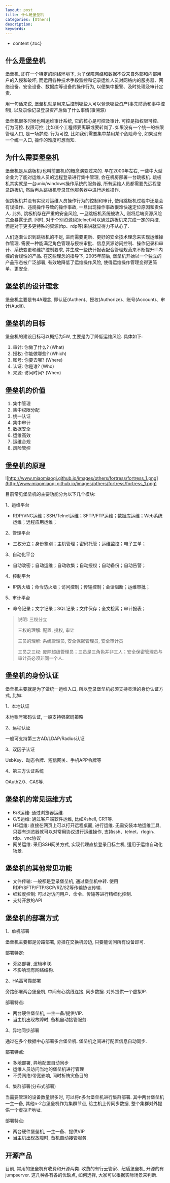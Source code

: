 ```yaml
---
layout: post
title: 什么是堡垒机
categories: [Others]
description: 
keywords: 
---
```



* content
{:toc}




## 什么是堡垒机

堡垒机, 即在一个特定的网络环境下, 为了保障网络和数据不受来自外部和内部用户的入侵和破坏, 而运用各种技术手段监控和记录运维人员对网络内的服务器、网络设备、安全设备、数据库等设备的操作行为, 以便集中报警、及时处理及审计定责. 

用一句话来说, 堡垒机就是用来后控制哪些人可以登录哪些资产(事先防范和事中控制), 以及录像记录登录资产后做了什么事情(事溯源)

堡垒机很多时候也叫运维审计系统, 它的核心是可控及审计. 可控是指权限可控、行为可控. 权限可控, 比如某个工程师要离职或要转岗了. 如果没有一个统一的权限管理入口, 是一场梦魇. 行为可控, 比如我们需要集中禁用某个危险命令, 如果没有一个统一入口, 操作的难度可想而知. 

## 为什么需要堡垒机

堡垒机是从跳板机(也叫前置机)的概念演变过来的. 早在2000年左右, 一些中大型企业为了能对运维人员的远程登录进行集中管理, 会在机房部署一台跳板机. 跳板机其实就是一台unix/windows操作系统的服务器, 所有运维人员都需要先远程登录跳板机, 然后再从跳板机登录其他服务器中进行运维操作. 

但跳板机并没有实现对运维人员操作行为的控制和审计, 使用跳板机过程中还是会有误操作、违规操作导致的操作事故, 一旦出现操作事故很难快速定位原因和责任人. 此外, 跳板机存在严重的安全风险, 一旦跳板机系统被攻入, 则将后端资源风险完全暴露无遗. 同时, 对于个别资源(如telnet)可以通过跳板机来完成一定的内控, 但是对于更多更特殊的资源(ftp、rdp等)来讲就显得力不从心了. 

人们逐渐认识到跳板机的不足, 进而需要更新、更好的安全技术理念来实现运维操作管理. 需要一种能满足角色管理与授权审批、信息资源访问控制、操作记录和审计、系统变更和维护控制要求, 并生成一些统计报表配合管理规范来不断提升IT内控的合规性的产品. 在这些理念的指导下, 2005年前后, 堡垒机开始以一个独立的产品形态被广泛部署, 有效地降低了运维操作风险, 使得运维操作管理变得更简单、更安全. 

## 堡垒机的设计理念

堡垒机主要是有4A理念, 即认证(Authen)、授权(Authorize)、账号(Account)、审计(Audit). 

## 堡垒机的目标

堡垒机的建设目标可以概括为5W, 主要是为了降低运维风险. 具体如下: 

1. 审计: 你做了什么? (What)
2. 授权: 你能做哪些? (Which)
3. 账号: 你要去哪? (Where)
4. 认证: 你是谁? (Who)
5. 来源: 访问时间? (When)

## 堡垒机的价值

1. 集中管理
2. 集中权限分配
3. 统一认证
4. 集中审计
5. 数据安全
6. 运维高效
7. 运维合规
8. 风险管控

## 堡垒机的原理

![http://www.miaomiaoqi.github.io/images/others/fortress/fortress_1.png](http://www.miaomiaoqi.github.io/images/others/fortress/fortress_1.png)

目前常见堡垒机的主要功能分为以下几个模块: 

1、运维平台

- RDP/VNC运维；SSH/Telnet运维；SFTP/FTP运维；数据库运维；Web系统运维；远程应用运维；

2、管理平台

- 三权分立；身份鉴别；主机管理；密码托管；运维监控；电子工单；

3、自动化平台

- 自动改密；自动运维；自动收集；自动授权；自动备份；自动告警；

4、控制平台

- IP防火墙；命令防火墙；访问控制；传输控制；会话阻断；运维审批；

5、审计平台

- 命令记录；文字记录；SQL记录；文件保存；全文检索；审计报表；

> 说明: 三权分立
>
> 三权的理解: 配置, 授权, 审计
>
> 三员的理解: 系统管理员, 安全保密管理员, 安全审计员
>
> 三员之三权: 废除超级管理员；三员是三角色并非三人；安全保密管理员与审计员必须非同一个人. 

## 堡垒机的身份认证

堡垒机主要就是为了做统一运维入口, 所以登录堡垒机必须支持灵活的身份认证方式, 比如: 

1、本地认证

本地账号密码认证, 一般支持强密码策略

2、远程认证

一般可支持第三方AD/LDAP/Radius认证

3、双因子认证

UsbKey、动态令牌、短信网关、手机APP令牌等

4、第三方认证系统

OAuth2.0、CAS等. 

## 堡垒机的常见运维方式

- B/S运维: 通过浏览器运维. 
- C/S运维: 通过客户端软件运维, 比如Xshell, CRT等. 
- H5运维: 直接在网页上可以打开远程桌面, 进行运维. 无需安装本地运维工具, 只要有浏览器就可以对常用协议进行运维操作, 支持ssh、telnet、rlogin、rdp、vnc协议
- 网关运维: 采用SSH网关方式, 实现代理直接登录目标主机, 适用于运维自动化场景. 

## 堡垒机的其他常见功能

- 文件传输: 一般都是登录堡垒机, 通过堡垒机中转. 使用RDP/SFTP/FTP/SCP/RZ/SZ等传输协议传输. 
- 细粒度控制: 可以对访问用户、命令、传输等进行精细化控制. 
- 支持开放的API

## 堡垒机的部署方式

1、单机部署

堡垒机主要都是旁路部署, 旁挂在交换机旁边, 只要能访问所有设备即可. 

部署特定: 

- 旁路部署, 逻辑串联. 
- 不影响现有网络结构. 

2、HA高可靠部署

旁路部署两台堡垒机, 中间有心跳线连接, 同步数据. 对外提供一个虚拟IP. 

部署特点: 

- 两台硬件堡垒机, 一主一备/提供VIP. 
- 当主机出现故障时, 备机自动接管服务. 

3、异地同步部署

通过在多个数据中心部署多台堡垒机. 堡垒机之间进行配置信息自动同步. 

部署特点: 

- 多地部署, 异地配置自动同步
- 运维人员访问当地的堡垒机进行管理
- 不受网络/带宽影响, 同时祈祷灾备目的

4、集群部署(分布式部署)

当需要管理的设备数量很多时, 可以将n多台堡垒机进行集群部署. 其中两台堡垒机一主一备, 其他n-2台堡垒机作为集群节点, 给主机上传同步数据, 整个集群对外提供一个虚拟IP地址. 

部署特点: 

- 两台硬件堡垒机, 一主一备、提供VIP
- 当主机出现故障时, 备机自动接管服务. 

## 开源产品

目前, 常用的堡垒机有收费和开源两类. 收费的有行云管家、纽盾堡垒机, 开源的有jumpserver. 这几种各有各的优缺点, 如何选择, 大家可以根据实际场景来判断. 